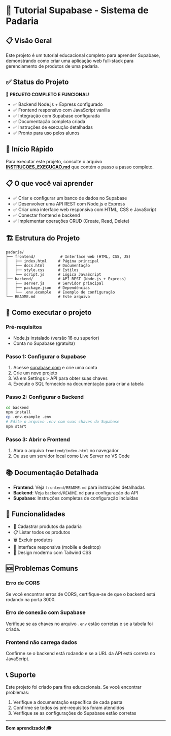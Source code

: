 # 🥖 Tutorial Supabase - Sistema de Padaria

## 📋 Visão Geral
Este projeto é um tutorial educacional completo para aprender Supabase, demonstrando como criar uma aplicação web full-stack para gerenciamento de produtos de uma padaria.

## ✅ Status do Projeto
**🎉 PROJETO COMPLETO E FUNCIONAL!**

- ✅ Backend Node.js + Express configurado
- ✅ Frontend responsivo com JavaScript vanilla
- ✅ Integração com Supabase configurada
- ✅ Documentação completa criada
- ✅ Instruções de execução detalhadas
- ✅ Pronto para uso pelos alunos

## 🚀 Início Rápido
Para executar este projeto, consulte o arquivo **[INSTRUCOES_EXECUCAO.md](./INSTRUCOES_EXECUCAO.md)** que contém o passo a passo completo.

## 📋 O que você vai aprender

- ✅ Criar e configurar um banco de dados no Supabase
- ✅ Desenvolver uma API REST com Node.js e Express
- ✅ Criar uma interface web responsiva com HTML, CSS e JavaScript
- ✅ Conectar frontend e backend
- ✅ Implementar operações CRUD (Create, Read, Delete)

## 🏗️ Estrutura do Projeto

```
padaria/
├── frontend/           # Interface web (HTML, CSS, JS)
│   ├── index.html     # Página principal
│   ├── docs.html      # Documentação
│   ├── style.css      # Estilos
│   └── script.js      # Lógica JavaScript
├── backend/           # API REST (Node.js + Express)
│   ├── server.js      # Servidor principal
│   ├── package.json   # Dependências
│   └── .env.example   # Exemplo de configuração
└── README.md          # Este arquivo
```

## 🚀 Como executar o projeto

### Pré-requisitos
- Node.js instalado (versão 16 ou superior)
- Conta no Supabase (gratuita)

### Passo 1: Configurar o Supabase
1. Acesse [supabase.com](https://supabase.com) e crie uma conta
2. Crie um novo projeto
3. Vá em Settings > API para obter suas chaves
4. Execute o SQL fornecido na documentação para criar a tabela

### Passo 2: Configurar o Backend
```bash
cd backend
npm install
cp .env.example .env
# Edite o arquivo .env com suas chaves do Supabase
npm start
```

### Passo 3: Abrir o Frontend
1. Abra o arquivo `frontend/index.html` no navegador
2. Ou use um servidor local como Live Server no VS Code

## 📚 Documentação Detalhada

- **Frontend**: Veja `frontend/README.md` para instruções detalhadas
- **Backend**: Veja `backend/README.md` para configuração da API
- **Supabase**: Instruções completas de configuração incluídas

## 🎯 Funcionalidades

- 📝 Cadastrar produtos da padaria
- 📋 Listar todos os produtos
- 🗑️ Excluir produtos
- 📱 Interface responsiva (mobile e desktop)
- 🎨 Design moderno com Tailwind CSS

## 🆘 Problemas Comuns

### Erro de CORS
Se você encontrar erros de CORS, certifique-se de que o backend está rodando na porta 3000.

### Erro de conexão com Supabase
Verifique se as chaves no arquivo `.env` estão corretas e se a tabela foi criada.

### Frontend não carrega dados
Confirme se o backend está rodando e se a URL da API está correta no JavaScript.

## 📞 Suporte

Este projeto foi criado para fins educacionais. Se você encontrar problemas:

1. Verifique a documentação específica de cada pasta
2. Confirme se todos os pré-requisitos foram atendidos
3. Verifique se as configurações do Supabase estão corretas

---

**Bom aprendizado! 🎓**